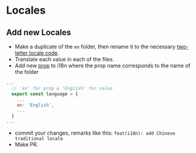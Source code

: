 # Locales

## Add new Locales
  - Make a duplicate of the `en` folder, then rename it to the necessary [two-letter locale code](https://en.wikipedia.org/wiki/List_of_ISO_639-1_codes).
  - Translate each value in each of the files.
  - Add new [prop](https://github.com/massCodeIO/massCode/blob/master/src/main/services/i18n/language.ts#L1) to i18n where the prop name corresponds to the name of the folder
```js
...
  // 'en' for prop & 'English' for value
  export const language = {
    ...
    en: 'English',
    ...
  }
...
```
  - commit your changes, remarks like this: `feat(i18n): add Chinese traditional locale`
  - Make PR.

